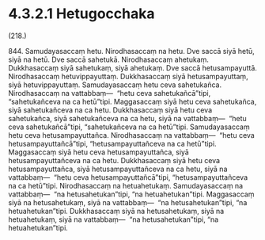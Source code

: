 

# 4.3.2.1 Hetugocchaka





(218.)

844\. Samudayasaccaṃ hetu. Nirodhasaccaṃ na hetu. Dve saccā siyā hetū, siyā na hetū. Dve saccā sahetukā. Nirodhasaccaṃ ahetukaṃ. Dukkhasaccaṃ siyā sahetukaṃ, siyā ahetukaṃ. Dve saccā hetusampayuttā. Nirodhasaccaṃ hetuvippayuttaṃ. Dukkhasaccaṃ siyā hetusampayuttaṃ, siyā hetuvippayuttaṃ. Samudayasaccaṃ hetu ceva sahetukañca. Nirodhasaccaṃ na vattabbaṃ—  “hetu ceva sahetukañcā”tipi, “sahetukañceva na ca hetū”tipi. Maggasaccaṃ siyā hetu ceva sahetukañca, siyā sahetukañceva na ca hetu. Dukkhasaccaṃ siyā hetu ceva sahetukañca, siyā sahetukañceva na ca hetu, siyā na vattabbaṃ—  “hetu ceva sahetukañcā”tipi, “sahetukañceva na ca hetū”tipi. Samudayasaccaṃ hetu ceva hetusampayuttañca. Nirodhasaccaṃ na vattabbaṃ—  “hetu ceva hetusampayuttañcā”tipi, “hetusampayuttañceva na ca hetū”tipi. Maggasaccaṃ siyā hetu ceva hetusampayuttañca, siyā hetusampayuttañceva na ca hetu. Dukkhasaccaṃ siyā hetu ceva hetusampayuttañca, siyā hetusampayuttañceva na ca hetu, siyā na vattabbaṃ—  “hetu ceva hetusampayuttañcā”tipi, “hetusampayuttañceva na ca hetū”tipi. Nirodhasaccaṃ na hetuahetukaṃ. Samudayasaccaṃ na vattabbaṃ—  “na hetusahetukan”tipi, “na hetuahetukan”tipi. Maggasaccaṃ siyā na hetusahetukaṃ, siyā na vattabbaṃ—  “na hetusahetukan”tipi, “na hetuahetukan”tipi. Dukkhasaccaṃ siyā na hetusahetukaṃ, siyā na hetuahetukaṃ, siyā na vattabbaṃ—  “na hetusahetukan”tipi, “na hetuahetukan”tipi.




